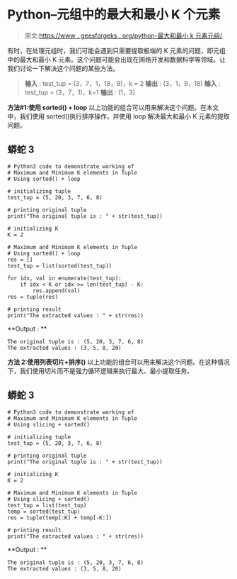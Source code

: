 # Python–元组中的最大和最小 K 个元素

> 原文:[https://www . geesforgeks . org/python-最大和最小 k 元素元组/](https://www.geeksforgeeks.org/python-maximum-and-minimum-k-elements-in-tuple/)

有时，在处理元组时，我们可能会遇到只需要提取极端的 K 元素的问题，即元组中的最大和最小 K 元素。这个问题可能会出现在网络开发和数据科学等领域。让我们讨论一下解决这个问题的某些方法。

> **输入** : test_tup = (3，7，1，18，9)，k = 2
> **输出** : (3，1，9，18)
> **输入** : test_tup = (3，7，1)，k=1
> **输出** : (1，3)

**方法#1:使用 sorted() + loop**
以上功能的组合可以用来解决这个问题。在本文中，我们使用 sorted()执行排序操作，并使用 loop 解决最大和最小 K 元素的提取问题。

## 蟒蛇 3

```
# Python3 code to demonstrate working of
# Maximum and Minimum K elements in Tuple
# Using sorted() + loop

# initializing tuple
test_tup = (5, 20, 3, 7, 6, 8)

# printing original tuple
print("The original tuple is : " + str(test_tup))

# initializing K
K = 2

# Maximum and Minimum K elements in Tuple
# Using sorted() + loop
res = []
test_tup = list(sorted(test_tup))

for idx, val in enumerate(test_tup):
    if idx < K or idx >= len(test_tup) - K:
        res.append(val)
res = tuple(res)

# printing result
print("The extracted values : " + str(res))
```

**Output : **

```
The original tuple is : (5, 20, 3, 7, 6, 8)
The extracted values : (3, 5, 8, 20)
```

**方法 2:使用列表切片+排序()**
以上功能的组合可以用来解决这个问题。在这种情况下，我们使用切片而不是强力循环逻辑来执行最大、最小提取任务。

## 蟒蛇 3

```
# Python3 code to demonstrate working of
# Maximum and Minimum K elements in Tuple
# Using slicing + sorted()

# initializing tuple
test_tup = (5, 20, 3, 7, 6, 8)

# printing original tuple
print("The original tuple is : " + str(test_tup))

# initializing K
K = 2

# Maximum and Minimum K elements in Tuple
# Using slicing + sorted()
test_tup = list(test_tup)
temp = sorted(test_tup)
res = tuple(temp[:K] + temp[-K:])

# printing result
print("The extracted values : " + str(res))
```

**Output : **

```
The original tuple is : (5, 20, 3, 7, 6, 8)
The extracted values : (3, 5, 8, 20)
```